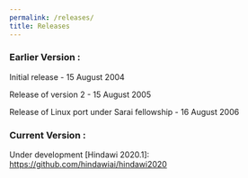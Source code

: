 ```yaml
---
permalink: /releases/
title: Releases
---
```

### Earlier Version :

Initial release - 15 August 2004

Release of version 2 - 15 August 2005

Release of Linux port under Sarai fellowship - 16 August 2006

### Current Version :

Under development 
[Hindawi 2020.1]: https://github.com/hindawiai/hindawi2020
